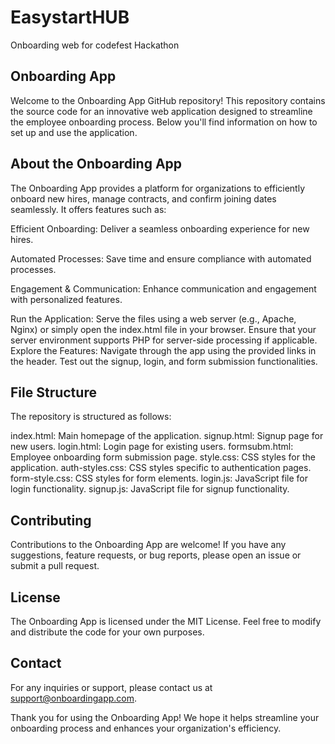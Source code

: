 # EasystartHUB
Onboarding web for codefest Hackathon

## Onboarding App

Welcome to the Onboarding App GitHub repository! This repository contains the source code for an innovative web application designed to streamline the employee onboarding process. Below you'll find information on how to set up and use the application.

## About the Onboarding App
The Onboarding App provides a platform for organizations to efficiently onboard new hires, manage contracts, and confirm joining dates seamlessly. It offers features such as:

Efficient Onboarding: Deliver a seamless onboarding experience for new hires.

Automated Processes: Save time and ensure compliance with automated processes.

Engagement & Communication: Enhance communication and engagement with personalized features.

Run the Application:
Serve the files using a web server (e.g., Apache, Nginx) or simply open the index.html file in your browser.
Ensure that your server environment supports PHP for server-side processing if applicable.
Explore the Features:
Navigate through the app using the provided links in the header.
Test out the signup, login, and form submission functionalities.
## File Structure
The repository is structured as follows:

index.html: Main homepage of the application.
signup.html: Signup page for new users.
login.html: Login page for existing users.
formsubm.html: Employee onboarding form submission page.
style.css: CSS styles for the application.
auth-styles.css: CSS styles specific to authentication pages.
form-style.css: CSS styles for form elements.
login.js: JavaScript file for login functionality.
signup.js: JavaScript file for signup functionality.
## Contributing
Contributions to the Onboarding App are welcome! If you have any suggestions, feature requests, or bug reports, please open an issue or submit a pull request.

## License
The Onboarding App is licensed under the MIT License. Feel free to modify and distribute the code for your own purposes.

## Contact
For any inquiries or support, please contact us at support@onboardingapp.com.

Thank you for using the Onboarding App! We hope it helps streamline your onboarding process and enhances your organization's efficiency.

